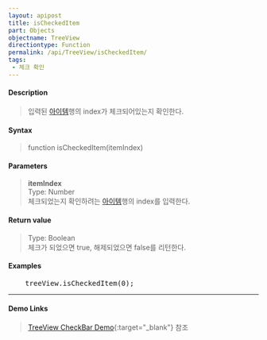 ```yaml
---
layout: apipost
title: isCheckedItem
part: Objects
objectname: TreeView
directiontype: Function
permalink: /api/TreeView/isCheckedItem/
tags:
 - 체크 확인
---
```



#### Description

> 입력된 [아이템](/api/features/Grid%20Item/)행의 index가 체크되어있는지 확인한다.

#### Syntax

> function isCheckedItem(itemIndex)  

#### Parameters

> **itemIndex**  
> Type: Number  
> 체크되었는지 확인하려는 [아이템](/api/features/Grid%20Item/)행의 index를 입력한다.  

#### Return value

> Type: Boolean  
> 체크가 되었으면 true, 해제되었으면 false를 리턴한다.  

#### Examples 

<pre class="prettyprint">
    treeView.isCheckedItem(0);    
</pre>

---

#### Demo Links

> [TreeView CheckBar Demo](http://demo.realgrid.net/Demo/TreeCheckBar){:target="_blank"} 참조    
